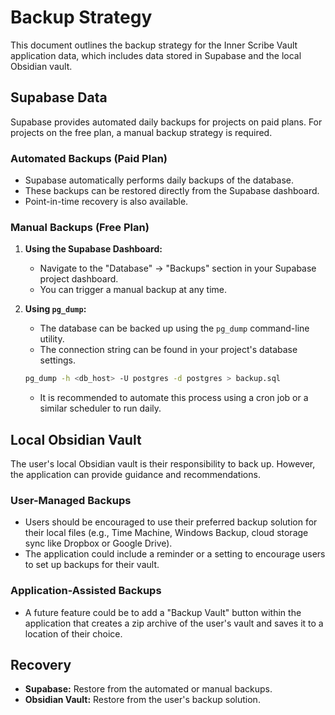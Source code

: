 # Backup Strategy

This document outlines the backup strategy for the Inner Scribe Vault application data, which includes data stored in Supabase and the local Obsidian vault.

## Supabase Data

Supabase provides automated daily backups for projects on paid plans. For projects on the free plan, a manual backup strategy is required.

### Automated Backups (Paid Plan)

- Supabase automatically performs daily backups of the database.
- These backups can be restored directly from the Supabase dashboard.
- Point-in-time recovery is also available.

### Manual Backups (Free Plan)

1.  **Using the Supabase Dashboard:**
    - Navigate to the "Database" -> "Backups" section in your Supabase project dashboard.
    - You can trigger a manual backup at any time.

2.  **Using `pg_dump`:**
    - The database can be backed up using the `pg_dump` command-line utility.
    - The connection string can be found in your project's database settings.
    ```bash
    pg_dump -h <db_host> -U postgres -d postgres > backup.sql
    ```
    - It is recommended to automate this process using a cron job or a similar scheduler to run daily.

## Local Obsidian Vault

The user's local Obsidian vault is their responsibility to back up. However, the application can provide guidance and recommendations.

### User-Managed Backups

- Users should be encouraged to use their preferred backup solution for their local files (e.g., Time Machine, Windows Backup, cloud storage sync like Dropbox or Google Drive).
- The application could include a reminder or a setting to encourage users to set up backups for their vault.

### Application-Assisted Backups

- A future feature could be to add a "Backup Vault" button within the application that creates a zip archive of the user's vault and saves it to a location of their choice.

## Recovery

- **Supabase:** Restore from the automated or manual backups.
- **Obsidian Vault:** Restore from the user's backup solution. 